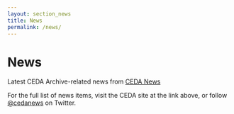 ```yaml
---
layout: section_news
title: News
permalink: /news/
---
```


# News

<p>Latest CEDA Archive-related news from <a href="https://www.ceda.ac.uk/blog/">CEDA News</a>&nbsp;<a href="https://twitter.com/cedanews"><i class="fab fa-twitter"></i></a></p>
<p>For the full list of news items, visit the CEDA site at the link above, or follow <a href="https://twitter.com/cedanews">@cedanews</a> on Twitter.




